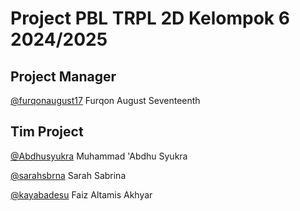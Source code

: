# Project PBL TRPL 2D Kelompok 6 2024/2025

## Project Manager

[@furqonaugust17](https://github.com/furqonaugust17) Furqon August Seventeenth

## Tim Project

[@Abdhusyukra](https://github.com/Abdhusyukra) Muhammad 'Abdhu Syukra

[@sarahsbrna](https://github.com/sarahsbrna) Sarah Sabrina

[@kayabadesu](https://github.com/kayabadesu) Faiz Altamis Akhyar
